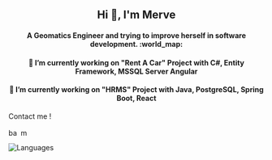 
<!--
**merdemli/Merdemli** is a ✨ _special_ ✨ repository because its `README.md` (this file) appears on your GitHub profile.

Here are some ideas to get you started:

- 🔭 I’m currently working on ...
- 🌱 I’m currently learning ...
- 👯 I’m looking to collaborate on ...
- 🤔 I’m looking for help with ...
- 💬 Ask me about ...
- 📫 How to reach me: ...
- 😄 Pronouns: ...
- ⚡ Fun fact: ...
-->
<h2 align="center">Hi 👋, I'm Merve</h2>
<h4 align="center">A Geomatics Engineer and  trying to improve herself in software development. :world_map: </h4>
<h4 align="center">🔭 I’m currently working on "Rent A Car" Project with C#, Entity Framework, MSSQL Server Angular</h4>
<h4 align="center">🔭 I’m currently working on "HRMS" Project with Java, PostgreSQL, Spring Boot, React</h4>

Contact me !

  
<a href="https://www.linkedin.com/in/merverdemli/" target="blank"><img align="center" src="https://cdn.jsdelivr.net/npm/simple-icons@3.0.1/icons/linkedin.svg" alt="batuhankaraman" height="15" width="20" /></a>
<a href="mailto:merveerdemli6@gmail.com" target="_blank"><img align="center" src="https://img.shields.io/badge/Gmail-black?style=for-the-badge&logo=gmail&logoColor=white" alt="merveerdemli" height="15" width="20"/></a>

![Languages](https://github-readme-stats.vercel.app/api/top-langs/?username=Merdemli&layout=compact&theme=light)

